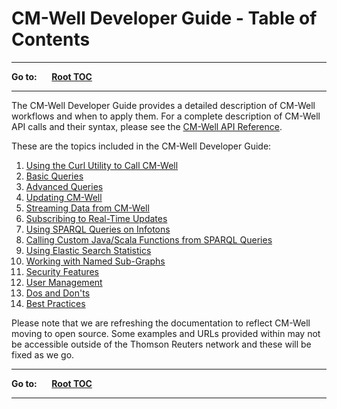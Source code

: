 # CM-Well Developer Guide - Table of Contents #

----

**Go to:** &nbsp;&nbsp;&nbsp;&nbsp; [**Root TOC**](CM-Well.RootTOC.md) 

----

The CM-Well Developer Guide provides a detailed description of CM-Well workflows and when to apply them. For a complete description of CM-Well API calls and their syntax, please see the [CM-Well API Reference](API.TOC.md).

These are the topics included in the CM-Well Developer Guide:

1. [Using the Curl Utility to Call CM-Well](DevGuide.CurlUtility.md)
2. [Basic Queries](DevGuide.BasicQueries.md)
1. [Advanced Queries](DevGuide.AdvancedQueries.md)
2. [Updating CM-Well](DevGuide.UpdatingCM-Well.md)
1. [Streaming Data from CM-Well](DevGuide.StreamingDataFromCM-Well.md)
1. [Subscribing to Real-Time Updates](DevGuide.SubscribingToReal-TimeUpdates.md)
1. [Using SPARQL Queries on Infotons](DevGuide.UsingSPARQLOnCM-WellInfotons.md)
2. [Calling Custom Java/Scala Functions from SPARQL Queries](DevGuide.CallingJavaScalaFunctionsFromSPARQLQueries.md)
1. [Using Elastic Search Statistics](DevGuide.UsingElasticSearchStatistics.md)
1. [Working with Named Sub-Graphs](DevGuide.WorkingWithNamedSub-Graphs.md)
1. [Security Features](DevGuide.CM-WellSecurityFeatures.md)
2. [User Management](DevGuide.ManagingUsers.md)
1. [Dos and Don'ts](DevGuide.DosAndDonts.md)
1. [Best Practices](DevGuide.BestPractices.TOC.md)

Please note that we are refreshing the documentation to reflect CM-Well moving to open source. Some examples and URLs provided within may not be accessible outside of the Thomson Reuters network and these will be fixed as we go.

----

**Go to:** &nbsp;&nbsp;&nbsp;&nbsp; [**Root TOC**](CM-Well.RootTOC.md) 

----
